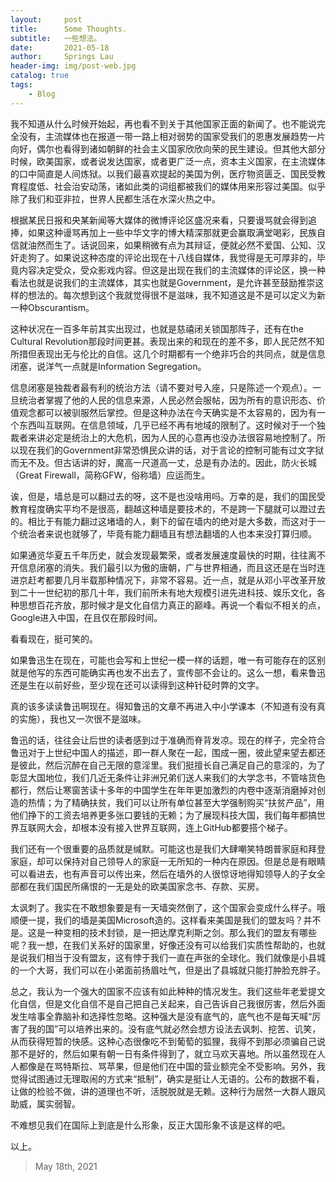 ```yaml
---
layout:     post
title:      Some Thoughts.
subtitle:   一些想法。
date:       2021-05-18
author:     Springs Lau
header-img: img/post-web.jpg
catalog: true
tags:
    - Blog
---
```


我不知道从什么时候开始起，再也看不到关于其他国家正面的新闻了。也不能说完全没有，主流媒体也在报道一带一路上相对弱势的国家受我们的恩惠发展趋势一片向好，偶尔也看得到诸如朝鲜的社会主义国家欣欣向荣的民生建设。但其他大部分时候，欧美国家，或者说发达国家，或者更广泛一点，资本主义国家，在主流媒体的口中简直是人间炼狱。以我们最喜欢提起的美国为例，医疗物资匮乏、国民受教育程度低、社会治安动荡，诸如此类的词组都被我们的媒体用来形容过美国。似乎除了我们和亚非拉，世界人民都生活在水深火热之中。

根据某民日报和央某新闻等大媒体的微博评论区盛况来看，只要谩骂就会得到追捧，如果这种谩骂再加上一些中华文字的博大精深那就更会赢取满堂喝彩，民族自信就油然而生了。话说回来，如果稍微有点为其辩证，便就必然不爱国、公知、汉奸走狗了。如果说这种态度的评论出现在十八线自媒体，我觉得是无可厚非的，毕竟内容决定受众，受众影戏内容。但这是出现在我们的主流媒体的评论区，换一种看法也就是说我们的主流媒体，其实也就是Government，是允许甚至鼓励推崇这样的想法的。每次想到这个我就觉得很不是滋味，我不知道这是不是可以定义为新一种Obscurantism。

这种状况在一百多年前其实出现过，也就是慈禧闭关锁国那阵子，还有在the Cultural Revolution那段时间更甚。表现出来的和现在的差不多，即人民茫然不知所措但表现出无与伦比的自信。这几个时期都有一个绝非巧合的共同点，就是信息闭塞，说洋气一点就是Information Segregation。

信息闭塞是独裁者最有利的统治方法（请不要对号入座，只是陈述一个观点）。一旦统治者掌握了他的人民的信息来源，人民必然会服帖，因为所有的意识形态、价值观念都可以被驯服然后掌控。但是这种办法在今天确实是不太容易的，因为有一个东西叫互联网。在信息领域，几乎已经不再有地域的限制了。这时候对于一个独裁者来讲必定是统治上的大危机，因为人民的心意再也没办法很容易地控制了。所以现在我们的Government非常恐惧民众讲的话，对于言论的控制可能有过文字狱而无不及。但古话讲的好，魔高一尺道高一丈，总是有办法的。因此，防火长城（Great Firewall，简称GFW，俗称墙）应运而生。

诶，但是，墙总是可以翻过去的呀，这不是也没啥用吗。万幸的是，我们的国民受教育程度确实平均不是很高，翻越这种墙是要技术的，不是跨一下腿就可以蹬过去的。相比于有能力翻过这堵墙的人，剩下的留在墙内的绝对是大多数，而这对于一个统治者来说也就够了，毕竟有能力翻墙且有想法翻墙的人也本来没打算归顺。

如果通览华夏五千年历史，就会发现最繁荣，或者发展速度最快的时期，往往离不开信息闭塞的消失。我们最引以为傲的唐朝，广与世界相通，而且这还是在当时连进京赶考都要几月半载那种情况下，非常不容易。近一点，就是从邓小平改革开放到二十一世纪初的那几十年，我们前所未有地大规模引进先进科技、娱乐文化，各种思想百花齐放，那时候才是文化自信力真正的巅峰。再说一个看似不相关的点，Google进入中国，在且仅在那段时间。

看看现在，挺可笑的。

如果鲁迅生在现在，可能也会写和上世纪一模一样的话题，唯一有可能存在的区别就是他写的东西可能确实再也发不出去了，宣传部不会让的。这么一想，看来鲁迅还是生在以前好些，至少现在还可以读得到这种针砭时弊的文字。

真的该多读读鲁迅啊现在。得知鲁迅的文章不再进入中小学课本（不知道有没有真的实施），我也又一次很不是滋味。

鲁迅的话，往往会让后世的读者感到过于准确而脊背发凉。现在的样子，完全符合鲁迅对于上世纪中国人的描述，即一群人聚在一起，围成一圈，彼此望来望去都还是彼此，然后沉醉在自己无限的意淫里。我们挺擅长自己满足自己的意淫的，为了彰显大国地位，我们几近无条件让非洲兄弟们送人来我们的大学念书，不管啥货色都行，然后让寒窗苦读十多年的中国学生在年年更加激烈的内卷中逐渐消磨掉对创造的热情；为了精确扶贫，我们可以让所有单位甚至大学强制购买“扶贫产品”，用他们挣下的工资去培养更多张口要钱的无赖；为了展现科技大国，我们每年都搞世界互联网大会，却根本没有接入世界互联网，连上GitHub都要搭个梯子。

我们还有一个很重要的品质就是缄默。可能这也是我们大肆嘲笑特朗普家庭和拜登家庭，却可以保持对自己领导人的家庭一无所知的一种内在原因。但是总是有眼睛可以看进去，也有声音可以传出来，然后在墙外的人很惊讶地得知领导人的子女全部都在我们国民所痛恨的一无是处的欧美国家念书、存款、买房。

太讽刺了。我实在不敢想象要是有一天墙突然倒了，这个国家会变成什么样子。哦顺便一提，我们的墙是美国Microsoft造的。这样看来美国是我们的盟友吗？并不是。这是一种变相的技术封锁，是一把达摩克利斯之剑。那么我们的盟友有哪些呢？我一想，在我们关系好的国家里，好像还没有可以给我们实质性帮助的，也就是说我们相当于没有盟友，这有悖于我们一直在声张的全球化。我们就像是小县城的一个大哥，我们可以在小弟面前扬眉吐气，但是出了县城就只能打肿脸充胖子。

总之，我认为一个强大的国家不应该有如此种种的情况发生。我们这些年老爱提文化自信，但是文化自信不是自己把自己关起来，自己告诉自己我很厉害，然后外面发生啥事全靠脑补和选择性忽略。这种强大是没有底气的，底气也不是每天喊“厉害了我的国”可以培养出来的。没有底气就必然会想方设法去讽刺、挖苦、讥笑，从而获得短暂的快感。这种心态很像吃不到葡萄的狐狸，我得不到那必须骗自己说那不是好的，然后如果有朝一日有条件得到了，就立马欢天喜地。所以虽然现在人人都像是在骂特斯拉、骂苹果，但是他们在中国的营业额完全不受影响。另外，我觉得试图通过无理取闹的方式来“抵制”，确实是挺让人无语的。公布的数据不看，让做的检验不做，讲的道理也不听，活脱脱就是无赖。这种行为居然一大群人跟风助威，属实弱智。

不难想见我们在国际上到底是什么形象，反正大国形象不该是这样的吧。

以上。



> May 18th, 2021
